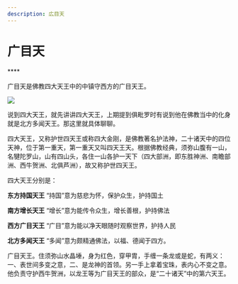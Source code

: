 ```yaml
---
description: 広目天
---
```


# 广目天

\*\*\*\*

广目天是佛教四大天王中的中镇守西方的广目天王。

![](https://pic3.zhimg.com/80/v2-6e91513751f78bec3bdfb94afe9f08aa_720w.jpg)

说到四大天王，就先讲讲四大天王，上期提到俱毗罗时有说到他在佛教当中的化身就是北方多闻天王。那这里就具体聊聊。

四大天王，又称护世四天王或称四大金刚，是佛教著名护法神，二十诸天中的四位天神，位于第一重天，第一重天又叫四天王天。根据佛教经典，须弥山腹有一山，名犍陀罗山，山有四山头，各住一山各护一天下（四大部洲，即东胜神洲、南瞻部洲、西牛贺洲、北俱芦洲），故又称护世四天王。

四大天王分别是：

**东方持国天王** “持国”意为慈悲为怀，保护众生，护持国土

**南方增长天王** “增长”意为能传令众生，增长善根，护持佛法

**西方广目天王** “广目”意为能以净天眼随时观察世界，护持人民

**北方多闻天王** “多闻”意为颇精通佛法，以福、德闻于四方。

广目天王。住须弥山水晶埵，身为红色，穿甲胄，手缠一条龙或是蛇，有两义：一、表世间多变之意，二、是龙神的首领。另一手上拿着宝珠，表内心不变之意。他负责守护西牛贺洲，以龙王等为广目天王的部众，是“二十诸天”中的第六天王。

